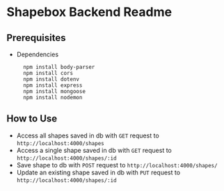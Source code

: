 # **Shapebox Backend Readme**

## Prerequisites

  * Dependencies

    ```zh
      npm install body-parser
      npm install cors
      npm install dotenv
      npm install express
      npm install mongoose
      npm install nodemon
    ```

## How to Use

  * Access all shapes saved in db with `GET` request to `http://localhost:4000/shapes`
  * Access a single shape saved in db with `GET` request to `http://localhost:4000/shapes/:id`
  * Save shape to db with `POST` request to `http://localhost:4000/shapes/`
  * Update an existing shape saved in db with `PUT` request to `http://localhost:4000/shapes/:id`